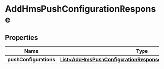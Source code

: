 

# AddHmsPushConfigurationResponse


## Properties

| Name | Type | Description | Notes |
|------------ | ------------- | ------------- | -------------|
|**pushConfigurations** | [**List&lt;AddHmsPushConfigurationResponsePushConfigurationsInner&gt;**](AddHmsPushConfigurationResponsePushConfigurationsInner.md) |  |  [optional] |




